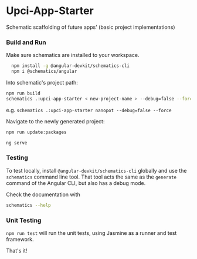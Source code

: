 # Upci-App-Starter

Schematic scaffolding of future apps' (basic project implementations) 


### Build and Run

Make sure schematics are installed to your workspace. 
```bash
  npm install -g @angular-devkit/schematics-cli
  npm i @schematics/angular	
```
Into schematic's project path:

```bash
npm run build
schematics .:upci-app-starter < new-project-name > --debug=false --force 
```
e.g. `schematics .:upci-app-starter nanopot --debug=false --force `

Navigate to the newly generated project:
```bash
npm run update:packages

ng serve
```

### Testing

To test locally, install `@angular-devkit/schematics-cli` globally and use the `schematics` command line tool. That tool acts the same as the `generate` command of the Angular CLI, but also has a debug mode.

Check the documentation with
```bash
schematics --help
```

### Unit Testing

`npm run test` will run the unit tests, using Jasmine as a runner and test framework.


That's it!
 